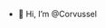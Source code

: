 - 👋 Hi, I’m @Corvussel 

<!---
Corvussel/Corvussel is a ✨ special ✨ repository because its `README.md` (this file) appears on your GitHub profile.
You can click the Preview link to take a look at your changes.
--->
